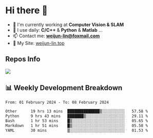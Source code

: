 # Hi there 👋

<!--
**Weijun-Lin/Weijun-Lin** is a ✨ _special_ ✨ repository because its `README.md` (this file) appears on your GitHub profile.

Here are some ideas to get you started:

- 🔭 I’m currently working on ...
- 🌱 I’m currently learning ...
- 👯 I’m looking to collaborate on ...
- 🤔 I’m looking for help with ...
- 💬 Ask me about ...
- 📫 How to reach me: ...
- 😄 Pronouns: ...
- ⚡ Fun fact: ...
-->

- 🏢 I'm currently working at **Computer Vision & SLAM**
- 🚀 I use daily: **C/C++** & **Python** & **Matlab** ...
- 📫 Contact me: **weijun-lin@foxmail.com**
- 🔗 My Site: [weijun-lin.top](https://weijun-lin.top/)

  

## Repos Info
![](https://github-readme-stats.vercel.app/api?username=Weijun-Lin&theme=cobalt)

## 📊 Weekly Development Breakdown

<!--START_SECTION:waka-->

```txt
From: 01 February 2024 - To: 08 February 2024

Other      19 hrs 13 mins  ██████████████▒░░░░░░░░░░   57.58 %
Python     9 hrs 43 mins   ███████▒░░░░░░░░░░░░░░░░░   29.11 %
Bash       1 hr 53 mins    █▒░░░░░░░░░░░░░░░░░░░░░░░   05.65 %
Markdown   1 hr 51 mins    █▒░░░░░░░░░░░░░░░░░░░░░░░   05.58 %
YAML       30 mins         ▒░░░░░░░░░░░░░░░░░░░░░░░░   01.53 %
```

<!--END_SECTION:waka-->
